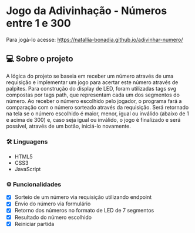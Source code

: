 # Jogo da Adivinhação - Números entre 1 e 300
Para jogá-lo acesse: <https://natallia-bonadia.github.io/adivinhar-numero/>

## 💻 Sobre o projeto
A lógica do projeto se baseia em receber um número através de uma requisição e implementar um jogo para acertar este número através de palpites.
Para construção do display de LED, foram utilizadas tags svg compostas por tags path, que representam cada um dos segmentos do número.
Ao receber o número escolhido pelo jogador, o programa fará a comparação com o número sorteado através da requisição.
Será retornado na tela se o número escolhido é maior, menor, igual ou inválido (abaixo de 1 e acima de 300) e, caso seja igual ou inválido, o jogo é finalizado e será possível, através de um botão, iniciá-lo novamente.

### 🛠 Linguagens
- HTML5
- CSS3
- JavaScript

### ⚙️ Funcionalidades
- [x] Sorteio de um número via requisição utilizando endpoint
- [x] Envio do número via formulário
- [x] Retorno dos números no formato de LED de 7 segmentos
- [x] Resultado do número escolhido
- [x] Reiniciar partida

